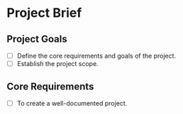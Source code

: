 # Project Brief

## Project Goals

- [ ] Define the core requirements and goals of the project.
- [ ] Establish the project scope.

## Core Requirements

- [ ] To create a well-documented project.
